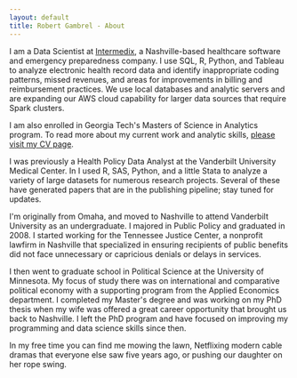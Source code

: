```yaml
---
layout: default
title: Robert Gambrel - About
---
```


I am a Data Scientist at [Intermedix](https://www.intermedix.com/), a Nashville-based healthcare software and emergency preparedness company. I use SQL, R, Python, and Tableau to analyze electronic health record data and identify inappropriate coding patterns, missed revenues, and areas for improvements in billing and reimbursement practices. We use local databases and analytic servers and are expanding our AWS cloud capability for larger data sources that require Spark clusters.

I am also enrolled in Georgia Tech's Masters of Science in Analytics program. To read more about my current work and analytic skills, [please visit my CV page](/cv).

I was previously a Health Policy Data Analyst at the Vanderbilt University Medical Center. In I used R, SAS, Python, and a little Stata to analyze a variety of large datasets for numerous research projects. Several of these have generated papers that are in the publishing pipeline; stay tuned for updates.

I\'m originally from Omaha, and moved to Nashville to attend Vanderbilt University as an undergraduate. I majored in Public Policy and graduated in 2008. I started working for the Tennessee Justice Center, a nonprofit lawfirm in Nashville that specialized in ensuring recipients of public benefits did not face unnecessary or capricious denials or delays in services.

I then went to graduate school in Political Science at the University of Minnesota. My focus of study there was on international and comparative political economy with a supporting program from the Applied Economics department. I completed my Master\'s degree and was working on my PhD thesis when my wife was offered a great career opportunity that brought us back to Nashville. I left the PhD program and have focused on improving my programming and data science skills since then.

In my free time you can find me mowing the lawn, Netflixing modern cable dramas that everyone else saw five years ago, or pushing our daughter on her rope swing.
